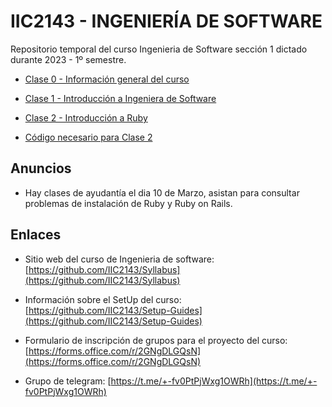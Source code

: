 # IIC2143 - INGENIERÍA DE SOFTWARE

Repositorio temporal del curso Ingenieria de Software sección 1 dictado durante 2023 - 1º semestre.

* [Clase 0 - Información general del curso](Slides/Unidad_0_Informacion_general.pdf)

* [Clase 1 - Introducción a Ingeniera de Software](Slides/Unidad_1_Introduccion.pdf)

* [Clase 2 - Introducción a Ruby](Slides/Clase_Practica_1_Introduccion_Ruby_Basico.pdf)

* [Código necesario para Clase 2](ClasePractica/RubyBasico)


## Anuncios

* Hay clases de ayudantía el dia 10 de Marzo, asistan para consultar problemas de instalación de Ruby y Ruby on Rails.

## Enlaces

* Sitio web del curso de Ingenieria de software: [https://github.com/IIC2143/Syllabus](https://github.com/IIC2143/Syllabus)

* Información sobre el SetUp del curso: [https://github.com/IIC2143/Setup-Guides](https://github.com/IIC2143/Setup-Guides)

* Formulario de inscripción de grupos para el proyecto del curso: [https://forms.office.com/r/2GNgDLGQsN](https://forms.office.com/r/2GNgDLGQsN)

* Grupo de telegram: [https://t.me/+-fv0PtPjWxg1OWRh](https://t.me/+-fv0PtPjWxg1OWRh)
